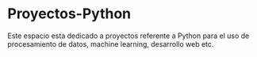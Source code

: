 # Proyectos-Python
Este espacio esta dedicado a proyectos referente a Python para el uso de procesamiento de datos, machine learning, desarrollo web etc.
